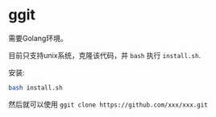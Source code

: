 # ggit

需要Golang环境。

目前只支持unix系统，克隆该代码，并 `bash` 执行 `install.sh`.

安装:

```bash
bash install.sh
```

然后就可以使用 `ggit clone https://github.com/xxx/xxx.git`